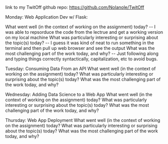 link to my TwitOff github repo:
https://github.com/Nolanole/TwitOff

Monday: Web Application Dev w/ Flask:

What went well (in the context of working on the assignment) today?
-- I was able to repsorduce the code from the lectrue and get a working version on my local machine
What was particularly interesting or surprising about the topic(s) today?
-- I guess it was kind of neat to run something in the terminal and then pull up web browser and see the output 
What was the most challenging part of the work today, and why?
-- Just following along and typing things correctly syntactically, capitalization, etc to avoid bugs.


Tuesday: Consuming Data From an API
What went well (in the context of working on the assignment) today?
What was particularly interesting or surprising about the topic(s) today?
What was the most challenging part of the work today, and why?

Wednesday: Adding Data Science to a Web App
What went well (in the context of working on the assignment) today?
What was particularly interesting or surprising about the topic(s) today?
What was the most challenging part of the work today, and why?

Thursday: Web App Deployment
What went well (in the context of working on the assignment) today?
What was particularly interesting or surprising about the topic(s) today?
What was the most challenging part of the work today, and why?